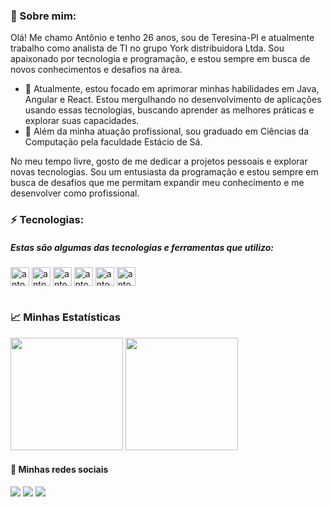 ### 🌻 Sobre mim:
Olá! Me chamo Antônio e tenho 26 anos, sou de Teresina-PI e atualmente trabalho como analista de TI no grupo York distribuidora Ltda. Sou apaixonado por tecnologia e programação, e estou sempre em busca de novos conhecimentos e desafios na área.

- 🔭 Atualmente, estou focado em aprimorar minhas habilidades em Java, Angular e React. Estou mergulhando no desenvolvimento de aplicações usando essas tecnologias, buscando aprender as melhores práticas e explorar suas capacidades.
- 🌱 Além da minha atuação profissional, sou graduado em Ciências da Computação pela faculdade Estácio de Sá.

No meu tempo livre, gosto de me dedicar a projetos pessoais e explorar novas tecnologias. Sou um entusiasta da programação e estou sempre em busca de desafios que me permitam expandir meu conhecimento e me desenvolver como profissional.

### ⚡ Tecnologias:
#####  Estas são algumas das tecnologias e ferramentas que utilizo:

<div style="display: inline_block">
  <img align="center" alt="antonio-java" height="30" widht="40" src="https://cdn.jsdelivr.net/gh/devicons/devicon/icons/java/java-original.svg" />
  <img align="center" alt="antonio-spring" height="30" widht="40" src="https://cdn.jsdelivr.net/gh/devicons/devicon/icons/spring/spring-original.svg" />
  <img align="center" alt="antonio-spring" height="30" widht="40" src="https://cdn.jsdelivr.net/gh/devicons/devicon/icons/mysql/mysql-original.svg" />
  <img align="center" alt="antonio-spring" height="30" widht="40" src="https://cdn.jsdelivr.net/gh/devicons/devicon/icons/postgresql/postgresql-original.svg" />
  <img align="center" alt="antonio-react" height="30" widht="40" src="https://cdn.jsdelivr.net/gh/devicons/devicon/icons/react/react-original.svg" />
  <img align="center" alt="antonio-react" height="30" widht="40" src="https://cdn.jsdelivr.net/gh/devicons/devicon/icons/angularjs/angularjs-original.svg" /> 
</div>

#

### 📈 Minhas Estatísticas

<div>
  <img height="180em" src="https://github-readme-stats.vercel.app/api?username=antonioarjpi&show_icons=true&theme=dark&include_all_commits=true&count_private=true" />
  <img height="180em" src="https://github-readme-stats.vercel.app/api/top-langs/?username=antonioarjpi&layout=compact&langs_count=16&theme=dark"  />
</div>

#### 💬 Minhas redes sociais
[<img src="https://img.shields.io/badge/linkedin-%230077B5.svg?&style=for-the-badge&logo=linkedin&logoColor=white" />](https://www.linkedin.com/in/antonioarjpi/) [<img src = "https://img.shields.io/badge/instagram-%23E4405F.svg?&style=for-the-badge&logo=instagram&logoColor=white">](https://www.instagram.com/antonio.fsa/) [<img src = "https://img.shields.io/badge/facebook-%231877F2.svg?&style=for-the-badge&logo=facebook&logoColor=white">](https://www.facebook.com/antonioarjpi)
